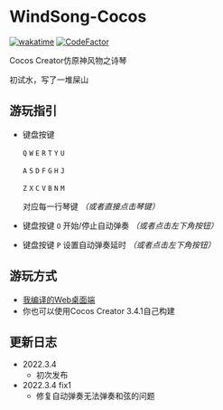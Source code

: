 # WindSong-Cocos

[![wakatime](https://wakatime.com/badge/user/b61b0f9a-f40b-4c82-bc51-0a75c67bfccf/project/f9fdd923-d1a1-4075-8637-d05dc033a641.svg)](https://wakatime.com/badge/user/b61b0f9a-f40b-4c82-bc51-0a75c67bfccf/project/f9fdd923-d1a1-4075-8637-d05dc033a641) [![CodeFactor](https://www.codefactor.io/repository/github/lgc2333/windsong-cocos/badge)](https://www.codefactor.io/repository/github/lgc2333/windsong-cocos)

Cocos Creator仿原神风物之诗琴

初试水，写了一堆屎山

## 游玩指引

- 键盘按键
  
  `Q` `W` `E` `R` `T` `Y` `U`
  
  `A` `S` `D` `F` `G` `H` `J`

  `Z` `X` `C` `V` `B` `N` `M`

  对应每一行琴键  _（或者直接点击琴键）_
  
- 键盘按键 `O` 开始/停止自动弹奏 _（或者点击左下角按钮）_

- 键盘按键 `P` 设置自动弹奏延时  _（或者点击左下角按钮）_

## 游玩方式

- [我编译的Web桌面端](http://stu.bugmc.com:520/windsong-cocos)
- 你也可以使用Cocos Creator 3.4.1自己构建

## 更新日志

- 2022.3.4
  - 初次发布
- 2022.3.4 fix1
  - 修复自动弹奏无法弹奏和弦的问题
